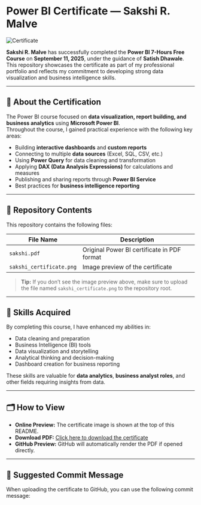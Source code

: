 # Power BI Certificate — Sakshi R. Malve 

![Certificate](./sakshi_certificate.png)

**Sakshi R. Malve** has successfully completed the **Power BI 7-Hours Free Course** on **September 11, 2025**, under the guidance of **Satish Dhawale**.  
This repository showcases the certificate as part of my professional portfolio and reflects my commitment to developing strong data visualization and business intelligence skills.

---

## 📜 About the Certification

The Power BI course focused on **data visualization, report building, and business analytics** using **Microsoft Power BI**.  
Throughout the course, I gained practical experience with the following key areas:

- Building **interactive dashboards** and **custom reports**  
- Connecting to multiple **data sources** (Excel, SQL, CSV, etc.)  
- Using **Power Query** for data cleaning and transformation  
- Applying **DAX (Data Analysis Expressions)** for calculations and measures  
- Publishing and sharing reports through **Power BI Service**  
- Best practices for **business intelligence reporting**

---

## 📂 Repository Contents

This repository contains the following files:

| File Name | Description |
|------------|-------------|
| `sakshi.pdf` | Original Power BI certificate in PDF format |
| `sakshi_certificate.png` | Image preview of the certificate |

> **Tip:** If you don’t see the image preview above, make sure to upload the file named `sakshi_certificate.png` to the repository root.

---

## 🎯 Skills Acquired

By completing this course, I have enhanced my abilities in:

- Data cleaning and preparation  
- Business Intelligence (BI) tools  
- Data visualization and storytelling  
- Analytical thinking and decision-making  
- Dashboard creation for business reporting  

These skills are valuable for **data analytics**, **business analyst roles**, and other fields requiring insights from data.

---

## 🗂 How to View

- **Online Preview:** The certificate image is shown at the top of this README.  
- **Download PDF:** [Click here to download the certificate](./sakshi.pdf)  
- **GitHub Preview:** GitHub will automatically render the PDF if opened directly.

---

## 📝 Suggested Commit Message

When uploading the certificate to GitHub, you can use the following commit message:

